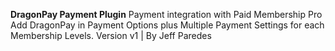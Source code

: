 **DragonPay Payment Plugin** 
Payment integration with Paid Membership Pro
Add DragonPay in Payment Options plus Multiple Payment Settings for each Membership Levels.
Version v1 | By Jeff Paredes
